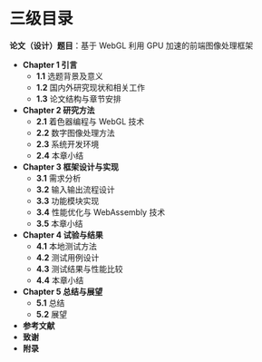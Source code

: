 # 三级目录

**论文（设计）题目**：基于 WebGL 利用 GPU 加速的前端图像处理框架

- **Chapter 1 引言**
  - **1.1** 选题背景及意义
  - **1.2** 国内外研究现状和相关工作
  - **1.3** 论文结构与章节安排
- **Chapter 2 研究方法**
  - **2.1** 着色器编程与 WebGL 技术
  - **2.2** 数字图像处理方法
  - **2.3** 系统开发环境
  - **2.4** 本章小结
- **Chapter 3 框架设计与实现**
  - **3.1** 需求分析
  - **3.2** 输入输出流程设计
  - **3.3** 功能模块实现
  - **3.4** 性能优化与 WebAssembly 技术
  - **3.5** 本章小结
- **Chapter 4 试验与结果**
  - **4.1** 本地测试方法
  - **4.2** 测试用例设计
  - **4.3** 测试结果与性能比较
  - **4.4** 本章小结
- **Chapter 5 总结与展望**
  - **5.1** 总结
  - **5.2** 展望
- **参考文献**
- **致谢**
- **附录**

